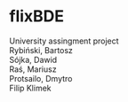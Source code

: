 # flixBDE
University assingment project<br>
Rybiński, Bartosz<br>
Sójka, Dawid<br>
Raś, Mariusz<br>
Protsailo, Dmytro<br> 
Filip Klimek<br> 
